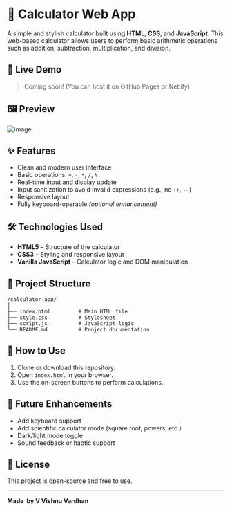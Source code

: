 # 🔢 Calculator Web App

A simple and stylish calculator built using **HTML**, **CSS**, and **JavaScript**. This web-based calculator allows users to perform basic arithmetic operations such as addition, subtraction, multiplication, and division.

## 🚀 Live Demo

> Coming soon! (You can host it on GitHub Pages or Netlify)

## 🖼️ Preview

![image](https://github.com/user-attachments/assets/335b3f6b-51f5-49c3-a20d-014caaf8bff8)



## ✨ Features

- Clean and modern user interface
- Basic operations: `+`, `-`, `*`, `/`, `%`
- Real-time input and display update
- Input sanitization to avoid invalid expressions (e.g., no `++`, `--`)
- Responsive layout
- Fully keyboard-operable *(optional enhancement)*

## 🛠️ Technologies Used

- **HTML5** – Structure of the calculator
- **CSS3** – Styling and responsive layout
- **Vanilla JavaScript** – Calculator logic and DOM manipulation

## 📁 Project Structure

```
/calculator-app/
│
├── index.html         # Main HTML file
├── style.css          # Stylesheet
├── script.js          # JavaScript logic
└── README.md          # Project documentation
```

## 🧼 How to Use

1. Clone or download this repository.
2. Open `index.html` in your browser.
3. Use the on-screen buttons to perform calculations.

## 🔧 Future Enhancements

- Add keyboard support
- Add scientific calculator mode (square root, powers, etc.)
- Dark/light mode toggle
- Sound feedback or haptic support

## 📜 License

This project is open-source and free to use.

---

**Made  by V Vishnu Vardhan**

